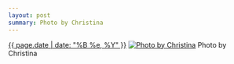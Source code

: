 ```yaml
---
layout: post
summary: Photo by Christina
---
```


<p>
  <time><a href="/507">{{ page.date | date: "%B %e, %Y" }}</a></time>
  <a href="/507"><img src="{{ site.assets_url }}/507-640.jpg" srcset="{{ site.assets_url }}/507-1280.jpg 1280w, {{ site.assets_url }}/507-960.jpg 960w, {{ site.assets_url }}/507-640.jpg 640w, {{ site.assets_url }}/507-320.jpg 320w" sizes="(min-width: 700px) 50vw, calc(100vw - 2rem)" alt="Photo by Christina" /></a>
  <span>Photo by Christina</span>
</p>
